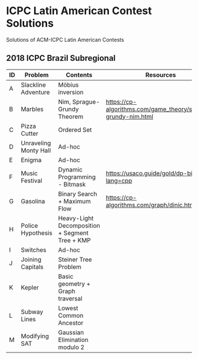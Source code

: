 # ICPC Latin American Contest Solutions

Solutions of ACM-ICPC Latin American Contests

## 2018 ICPC Brazil Subregional
| ID | Problem | Contents | Resources | Related problems | 
| --- | --- | --- | --- | --- |
| A | Slackline Adventure | Möbius inversion | |
| B | Marbles | Nim, Sprague-Grundy Theorem | https://cp-algorithms.com/game_theory/sprague-grundy-nim.html |
| C | Pizza Cutter | Ordered Set | | https://www.spoj.com/problems/INVCNT/|
| D | Unraveling Monty Hall | Ad-hoc | |
| E | Enigma | Ad-hoc | |
| F | Music Festival | Dynamic Programming - Bitmask | https://usaco.guide/gold/dp-bitmasks?lang=cpp | https://cses.fi/problemset/task/1653 | 
| G | Gasolina | Binary Search + Maximum Flow | https://cp-algorithms.com/graph/dinic.html | 
| H | Police Hypothesis | Heavy-Light Decomposition + Segment Tree + KMP | |
| I | Switches | Ad-hoc | |
| J | Joining Capitals | Steiner Tree Problem | |
| K | Kepler | Basic geometry + Graph traversal | |
| L | Subway Lines| Lowest Common Ancestor | |
| M | Modifying SAT | Gaussian Elimination modulo 2 | |
